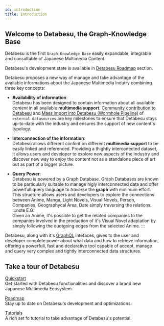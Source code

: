 ```yaml
---
id: introduction
title: Introduction
---
```


## Welcome to Detabesu, the Graph-Knowledge Base
Detabesu is the first `Graph-Knowledge Base` easily expandable, integrable and consultable of Japanese Multimedia Content.

Detabesu's development state is available in [Detabesu Roadmap](/docs/detabesu/roadmap) section.

Detabesu proposes a new way of manage and take advantage of the available informations about the Japanese Multimedia Indutry combining three key concepts:

* **Availability of information**:  
Detabesu has been designed to contain information about all available *content* in all available **multimedia support**. [Community contribution to Detabesu](/docs/ecosystem/roadmap) and [Mass Import into Detabesu (Wormhole Pipeline)](/docs/ecosystem/roadmap) of `external datasources` are key milestones to ensure that Detabesu stays up-to-date with the industry and ensures the support of new content's typology.

* **Interconnection of the information**:  
Detabesu allows different *content* on different **multimedia support** to be easily linked and referenced. Providing a thightly interconected dataset, it allows users and developer to explore new aspects of the industry and discover new way to enjoy the content not as a standalone piece of art but as part of a bigger picture.

* **Query Power**:  
Detabesu is powered by a Graph Database. Graph Databases are known to be particularly suitable to manage higly interconnected data and offer powerfull query language to *traverse* the **graph** with minimum effort. This structure allows users and developers to explore the connections between Anime, Manga, Light Novels, Visual Novels, Person, Companies, Geographycal Area, Date simply traversing the relations.  
:::note
E.G.:  
Given an Anime, it's possible to get the related companies to the companies involved in the production of it's Visual Novel adaptation by simply following the ouotgoing edges from the selected Anime.
:::

Detabesu, along with it's [GraphQL](/docs/detabesu/graphql/quickstart) intefaces, gives to the user and developer complete power about what data and how to retrieve information, offering a powerfull, fast and declarative tool capable of accept, manage and query very complex and tightly interconnected data structures.

## Take a tour of Detabesu

[Quickstart](quickstart)   
Get started with Detabesu functionalities and discover a brand new Japanese Multimedia Ecosystem.

[Roadmap](roadmap)   
Stay up to date on Detabesu's development and optimizations.

[Tutorials](tutorials)   
A rich set fo tutorial to take advantage of Detabesu's potential.

<!-- [SDK](sdk/quickstarts)   
Are you a Developer? Check Ashen SDK tool and start integrate our functionalities in your own project! -->